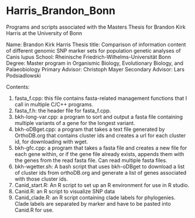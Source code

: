 # Harris_Brandon_Bonn
Programs and scripts associated with the Masters Thesis for Brandon Kirk Harris at the University of Bonn

Name: Brandon Kirk Harris
Thesis title: Comparison of information content of different genomic SNP marker sets for population genetic analyses of Canis lupus
School: Rheinische Friedrich-Wilhelms-Universität Bonn
Degree: Master program in Organismic Biology, Evolutionary Biology, and Palaeobiology
Primary Advisor: Christoph Mayer
Secondary Advisor: Lars Podsiadlowski

Contents:
1. fasta_f.cpp: this file contains fasta-related management functions that I call in multiple C/C++ programs.
2. fasta_f.h: the header file for fasta_f.cpp.
3. bkh-long-var.cpp: a program to sort and output a fasta file containing multiple variants of a gene for the longest variant.
4. bkh-oDBget.cpp: a program that takes a text file generated by OrthoDB.org that contains cluster ids and creates a url for each cluster id, for downloading with wget.
5. bkh-gfc.cpp: a program that takes a fasta file and creates a new file for each gene within, or if the gene file already exists, appends them with the genes from the read fasta file. Can read multiple fasta files.
6. bkh-wgetter.sh: A bash script that uses bkh-oDBget to download a list of cluster ids from orthoDB.org and generate a list of genes associated with those cluster ids.
7. Canid_start.R: An R script to set up an R environment for use in R studio.
8. Canid.R: an R script to visualize SNP data
9. Canid_clade.R: an R script containing clade labels for phylogenies. Clade labels are separated by marker and have to be pasted into Canid.R for use.
